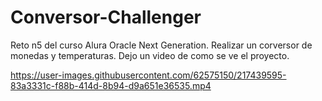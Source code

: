 # Conversor-Challenger
Reto n5 del curso Alura Oracle Next Generation.
Realizar un corversor de monedas y temperaturas.
Dejo un video de como se ve el proyecto.


https://user-images.githubusercontent.com/62575150/217439595-83a3331c-f88b-414d-8b94-d9a651e36535.mp4

